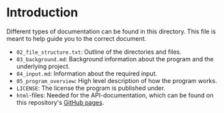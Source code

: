 # Introduction

Different types of documentation can be found in this directory. This file is meant to help guide you to the correct document.

- `02_file_structure.txt`: Outline of the directories and files.
- `03_background.md`: Background information about the program and the underlying project.
- `04_input.md`: Information about the required input.
- `05_program_overview`: High level description of how the program works.
- `LICENSE`: The license the program is published under.
- `html`-files: Needed for the API-documentation, which can be found on this repository's [GitHub pages](https://littlepadawan.github.io/TASS/).
